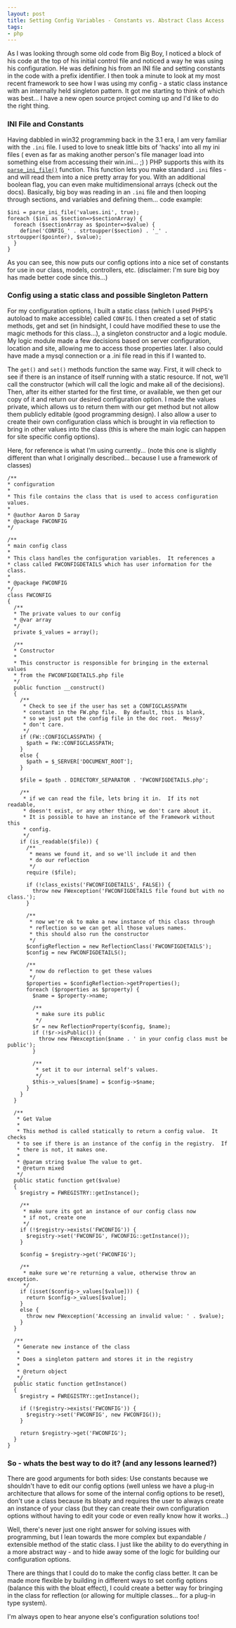 ```yaml
---
layout: post
title: Setting Config Variables - Constants vs. Abstract Class Access
tags:
- php
---
```

As I was looking through some old code from Big Boy, I noticed a block of his code at the top of his initial control file and noticed a way he was using his configuration.  He was defining his from an INI file and setting constants in the code with a prefix identifier.  I then took a minute to look at my most recent framework to see how I was using my config - a static class instance with an internally held singleton pattern.  It got me starting to think of which was best... I have a new open source project coming up and I'd like to do the right thing.

### INI File and Constants

Having dabbled in win32 programming back in the 3.1 era, I am very familiar with the `.ini` file.  I used to love to sneak little bits of 'hacks' into all my ini files ( even as far as making another person's file manager load into something else from accessing their win.ini... ;) )  PHP supports this with its [`parse_ini_file()`](http://php.net/parse_ini_file) function.  This function lets you make standard `.ini` files - and will read them into a nice pretty array for you.  With an additional boolean flag, you can even make multidimensional arrays (check out the docs).  Basically, big boy was reading in an `.ini` file and then looping through sections, and variables and defining them... code example:

```php?start_inline=1
$ini = parse_ini_file('values.ini', true);
foreach ($ini as $section=>$sectionArray) {
  foreach ($sectionArray as $pointer=>$value) {
    define('CONFIG_' . strtoupper($section) . '_' . strtoupper($pointer), $value);  
  }
}
```

As you can see, this now puts our config options into a nice set of constants for use in our class, models, controllers, etc.  (disclaimer: I'm sure big boy has made better code since this...)

### Config using a static class and possible Singleton Pattern

For my configuration options, I built a static class (which I used PHP5's autoload to make accessible) called `CONFIG`.  I then created a set of static methods, get and set (in hindsight, I could have modified these to use the magic methods for this class...), a singleton constructor and a logic module.  My logic module made a few decisions based on server configuration, location and site, allowing me to access those properties later.  I also could have made a mysql connection or a .ini file read in this if I wanted to.

The `get()` and `set()` methods function the same way.  First, it will check to see if there is an instance of itself running with a static resource.  If not, we'll call the constructor (which will call the logic and make all of the decisions).  Then, after its either started for the first time, or available, we then get our copy of it and return our desired configuration option.  I made the values private, which allows us to return them with our get method but not allow them publicly editable (good programming design).   I also allow a user to create their own configuration class which is brought in via reflection to bring in other values into the class (this is where the main logic can happen for site specific config options).

Here, for reference is what I'm using currently... (note this one is slightly different than what I originally described... because I use a framework of classes)

```php?start_inline=1
/**
* configuration
*
* This file contains the class that is used to access configuration values.
*
* @author Aaron D Saray
* @package FWCONFIG
*/

/**
* main config class
*
* This class handles the configuration variables.  It references a
* class called FWCONFIGDETAILS which has user information for the class.
*
* @package FWCONFIG
*/
class FWCONFIG
{
  /**
  * The private values to our config
  * @var array
  */
  private $_values = array();
    
  /**
  * Constructor
  *
  * This constructor is responsible for bringing in the external values
  * from the FWCONFIGDETAILS.php file
  */
  public function __construct()
  {
    /**
     * Check to see if the user has set a CONFIGCLASSPATH
     * constant in the FW.php file.  By default, this is blank,
     * so we just put the config file in the doc root.  Messy?
     * don't care.
     */
    if (FW::CONFIGCLASSPATH) {
      $path = FW::CONFIGCLASSPATH;
    }
    else {
      $path = $_SERVER['DOCUMENT_ROOT'];
    }
        
    $file = $path . DIRECTORY_SEPARATOR . 'FWCONFIGDETAILS.php';

    /**
     * if we can read the file, lets bring it in.  If its not readable,
     * doesn't exist, or any other thing, we don't care about it.
     * It is possible to have an instance of the Framework without this
     * config.
     */
    if (is_readable($file)) {
      /**
       * means we found it, and so we'll include it and then
       * do our reflection
       */
      require ($file);
        
      if (!class_exists('FWCONFIGDETAILS', FALSE)) {
        throw new FWexception('FWCONFIGDETAILS file found but with no class.');
      }

      /**
       * now we're ok to make a new instance of this class through
       * reflection so we can get all those values names.
       * this should also run the constructor
       */
      $configReflection = new ReflectionClass('FWCONFIGDETAILS');
      $config = new FWCONFIGDETAILS();
        
      /**
       * now do reflection to get these values
       */
      $properties = $configReflection->getProperties();
      foreach ($properties as $property) {
        $name = $property->name;

        /**
         * make sure its public
         */
        $r = new ReflectionProperty($config, $name);
        if (!$r->isPublic()) {
          throw new FWexception($name . ' in your config class must be public');
        }
            
        /**
         * set it to our internal self's values.
         */
        $this->_values[$name] = $config->$name;
      }
    }
  }

  /**
   * Get Value
   *
   * This method is called statically to return a config value.  It checks
   * to see if there is an instance of the config in the registry.  If
   * there is not, it makes one.
   *
   * @param string $value The value to get.
   * @return mixed
   */
  public static function get($value)
  {
    $registry = FWREGISTRY::getInstance();

    /**
     * make sure its got an instance of our config class now
     * if not, create one
     */
    if (!$registry->exists('FWCONFIG')) {
      $registry->set('FWCONFIG', FWCONFIG::getInstance());
    }
    
    $config = $registry->get('FWCONFIG');

    /**
     * make sure we're returning a value, otherwise throw an exception.
     */
    if (isset($config->_values[$value])) {
      return $config->_values[$value];
    }
    else {
      throw new FWexception('Accessing an invalid value: ' . $value);
    }
  }

  /**
   * Generate new instance of the class
   *
   * Does a singleton pattern and stores it in the registry
   *
   * @return object
   */
  public static function getInstance()
  {
    $registry = FWREGISTRY::getInstance();
      
    if (!$registry->exists('FWCONFIG')) {
      $registry->set('FWCONFIG', new FWCONFIG());
    }
        
    return $registry->get('FWCONFIG');
  }
}
```

### So - whats the best way to do it? (and any lessons learned?)

There are good arguments for both sides: Use constants because we shouldn't have to edit our config options (well unless we have a plug-in architecture that allows for some of the internal config options to be reset), don't use a class because its bloaty and requires the user to always create an instance of your class (but they can create their own configuration options without having to edit your code or even really know how it works...)

Well, there's never just one right answer for solving issues with programming, but I lean towards the more complex but expandable / extensible method of the static class.  I just like the ability to do everything in a more abstract way - and to hide away some of the logic for building our configuration options.

There are things that I could do to make the config class better.  It can be made more flexible by building in different ways to set config options (balance this with the bloat effect), I could create a better way for bringing in the class for reflection (or allowing for multiple classes... for a plug-in type system).

I'm always open to hear anyone else's configuration solutions too!
